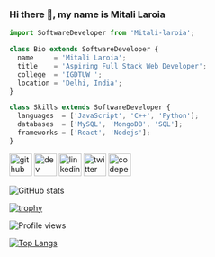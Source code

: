 ### Hi there 👋, my name is Mitali Laroia
 
```js
import SoftwareDeveloper from 'Mitali-laroia';

class Bio extends SoftwareDeveloper {
  name     = 'Mitali Laroia';
  title    = 'Aspiring Full Stack Web Developer';
  college  = 'IGDTUW ';
  location = 'Delhi, India';
}

class Skills extends SoftwareDeveloper {
  languages  = ['JavaScript', 'C++', 'Python'];
  databases  = ['MySQL', 'MongoDB', 'SQL'];
  frameworks = ['React', 'Nodejs'];
}
``` 


[<img src='https://cdn.jsdelivr.net/npm/simple-icons@3.0.1/icons/github.svg' alt='github' height='40'>](https://github.com/https://github.com/Mitali-laroia)  [<img src='https://cdn.jsdelivr.net/npm/simple-icons@3.0.1/icons/dev-dot-to.svg' alt='dev' height='40'>](https://dev.to/mitalilaroia)  [<img src='https://cdn.jsdelivr.net/npm/simple-icons@3.0.1/icons/linkedin.svg' alt='linkedin' height='40'>](https://www.linkedin.com/in/https://www.linkedin.com/in/mitali-laroia-b52763191/)  [<img src='https://cdn.jsdelivr.net/npm/simple-icons@3.0.1/icons/twitter.svg' alt='twitter' height='40'>](https://twitter.com/https://twitter.com/LaroiaMitali?s=08)  [<img src='https://cdn.jsdelivr.net/npm/simple-icons@3.0.1/icons/codepen.svg' alt='codepen' height='40'>](https://codepen.io/Mitali-laroia)  

![GitHub stats](https://github-readme-stats.vercel.app/api?username=Mitali-laroia&show_icons=true&theme=radical) 

[![trophy](https://github-profile-trophy.vercel.app/?username=Mitali-laroia)](https://github.com/ryo-ma/github-profile-trophy)


![Profile views](https://gpvc.arturio.dev/Mitali-laroia)  

[![Top Langs](https://github-readme-stats.vercel.app/api/top-langs/?username=Mitali-laroia)](https://github.com/anuraghazra/github-readme-stats)










